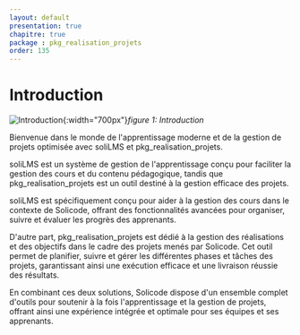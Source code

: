 ```yaml
---
layout: default
presentation: true
chapitre: true
package : pkg_realisation_projets
order: 135
---
```




# Introduction


![Introduction](/soli-lms/pkg_realisation_projets/Introduction/images/introduction.jpg){:width="700px"}*figure 1: Introduction*

Bienvenue dans le monde de l'apprentissage moderne et de la gestion de projets optimisée avec soliLMS et pkg_realisation_projets.

soliLMS est un système de gestion de l'apprentissage conçu pour faciliter la gestion des cours et du contenu pédagogique, tandis que pkg_realisation_projets est un outil destiné à la gestion efficace des projets.

soliLMS est spécifiquement conçu pour aider à la gestion des cours dans le contexte de Solicode, offrant des fonctionnalités avancées pour organiser, suivre et évaluer les progrès des apprenants.

D'autre part, pkg_realisation_projets est dédié à la gestion des réalisations et des objectifs dans le cadre des projets menés par Solicode. Cet outil permet de planifier, suivre et gérer les différentes phases et tâches des projets, garantissant ainsi une exécution efficace et une livraison réussie des résultats.

En combinant ces deux solutions, Solicode dispose d'un ensemble complet d'outils pour soutenir à la fois l'apprentissage et la gestion de projets, offrant ainsi une expérience intégrée et optimale pour ses équipes et ses apprenants.


<!-- note -->



<!-- new slide -->
